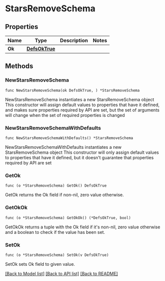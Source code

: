 # StarsRemoveSchema

## Properties

Name | Type | Description | Notes
------------ | ------------- | ------------- | -------------
**Ok** | [**DefsOkTrue**](DefsOkTrue.md) |  | 

## Methods

### NewStarsRemoveSchema

`func NewStarsRemoveSchema(ok DefsOkTrue, ) *StarsRemoveSchema`

NewStarsRemoveSchema instantiates a new StarsRemoveSchema object
This constructor will assign default values to properties that have it defined,
and makes sure properties required by API are set, but the set of arguments
will change when the set of required properties is changed

### NewStarsRemoveSchemaWithDefaults

`func NewStarsRemoveSchemaWithDefaults() *StarsRemoveSchema`

NewStarsRemoveSchemaWithDefaults instantiates a new StarsRemoveSchema object
This constructor will only assign default values to properties that have it defined,
but it doesn't guarantee that properties required by API are set

### GetOk

`func (o *StarsRemoveSchema) GetOk() DefsOkTrue`

GetOk returns the Ok field if non-nil, zero value otherwise.

### GetOkOk

`func (o *StarsRemoveSchema) GetOkOk() (*DefsOkTrue, bool)`

GetOkOk returns a tuple with the Ok field if it's non-nil, zero value otherwise
and a boolean to check if the value has been set.

### SetOk

`func (o *StarsRemoveSchema) SetOk(v DefsOkTrue)`

SetOk sets Ok field to given value.



[[Back to Model list]](../README.md#documentation-for-models) [[Back to API list]](../README.md#documentation-for-api-endpoints) [[Back to README]](../README.md)


